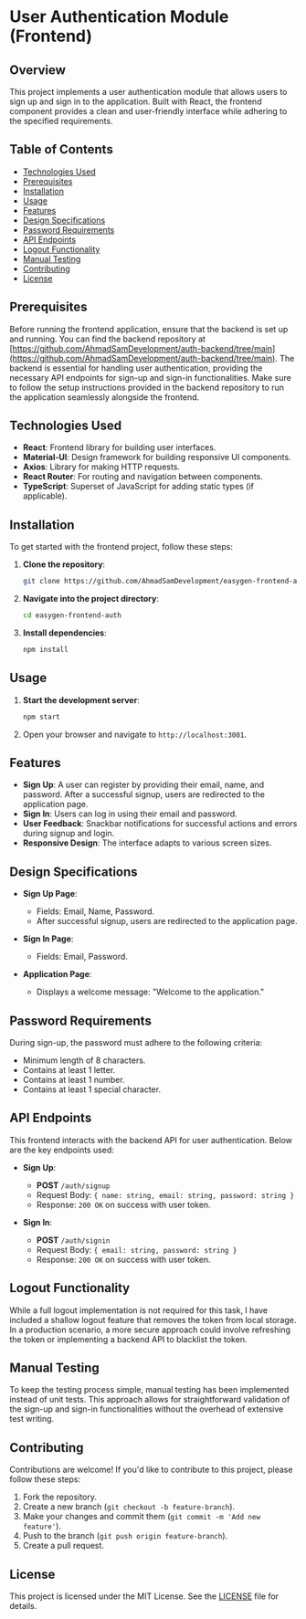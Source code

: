 # User Authentication Module (Frontend)

## Overview

This project implements a user authentication module that allows users to sign up and sign in to the application. Built with React, the frontend component provides a clean and user-friendly interface while adhering to the specified requirements.

## Table of Contents

- [Technologies Used](#technologies-used)
- [Prerequisites](#prerequisites)
- [Installation](#installation)
- [Usage](#usage)
- [Features](#features)
- [Design Specifications](#design-specifications)
- [Password Requirements](#password-requirements)
- [API Endpoints](#api-endpoints)
- [Logout Functionality](#logout-functionality)
- [Manual Testing](#manual-testing)
- [Contributing](#contributing)
- [License](#license)

## Prerequisites

Before running the frontend application, ensure that the backend is set up and running. You can find the backend repository at [https://github.com/AhmadSamDevelopment/auth-backend/tree/main](https://github.com/AhmadSamDevelopment/auth-backend/tree/main). The backend is essential for handling user authentication, providing the necessary API endpoints for sign-up and sign-in functionalities. Make sure to follow the setup instructions provided in the backend repository to run the application seamlessly alongside the frontend.


## Technologies Used

- **React**: Frontend library for building user interfaces.
- **Material-UI**: Design framework for building responsive UI components.
- **Axios**: Library for making HTTP requests.
- **React Router**: For routing and navigation between components.
- **TypeScript**: Superset of JavaScript for adding static types (if applicable).

## Installation

To get started with the frontend project, follow these steps:

1. **Clone the repository**:
   ```bash
   git clone https://github.com/AhmadSamDevelopment/easygen-frontend-auth.git
   ```

2. **Navigate into the project directory**:
   ```bash
   cd easygen-frontend-auth
   ```

3. **Install dependencies**:
   ```bash
   npm install
   ```

## Usage

1. **Start the development server**:
   ```bash
   npm start
   ```

2. Open your browser and navigate to `http://localhost:3001`.

## Features

- **Sign Up**: A user can register by providing their email, name, and password. After a successful signup, users are redirected to the application page.
- **Sign In**: Users can log in using their email and password.
- **User Feedback**: Snackbar notifications for successful actions and errors during signup and login.
- **Responsive Design**: The interface adapts to various screen sizes.

## Design Specifications

- **Sign Up Page**: 
  - Fields: Email, Name, Password.
  - After successful signup, users are redirected to the application page.
  
- **Sign In Page**: 
  - Fields: Email, Password.
  
- **Application Page**: 
  - Displays a welcome message: "Welcome to the application."

## Password Requirements

During sign-up, the password must adhere to the following criteria:

- Minimum length of 8 characters.
- Contains at least 1 letter.
- Contains at least 1 number.
- Contains at least 1 special character.

## API Endpoints

This frontend interacts with the backend API for user authentication. Below are the key endpoints used:

- **Sign Up**: 
  - **POST** `/auth/signup`
  - Request Body: `{ name: string, email: string, password: string }`
  - Response: `200 OK` on success with user token.

- **Sign In**: 
  - **POST** `/auth/signin`
  - Request Body: `{ email: string, password: string }`
  - Response: `200 OK` on success with user token.

## Logout Functionality

While a full logout implementation is not required for this task, I have included a shallow logout feature that removes the token from local storage. In a production scenario, a more secure approach could involve refreshing the token or implementing a backend API to blacklist the token.

## Manual Testing

To keep the testing process simple, manual testing has been implemented instead of unit tests. This approach allows for straightforward validation of the sign-up and sign-in functionalities without the overhead of extensive test writing.

## Contributing

Contributions are welcome! If you'd like to contribute to this project, please follow these steps:

1. Fork the repository.
2. Create a new branch (`git checkout -b feature-branch`).
3. Make your changes and commit them (`git commit -m 'Add new feature'`).
4. Push to the branch (`git push origin feature-branch`).
5. Create a pull request.

## License

This project is licensed under the MIT License. See the [LICENSE](LICENSE) file for details.